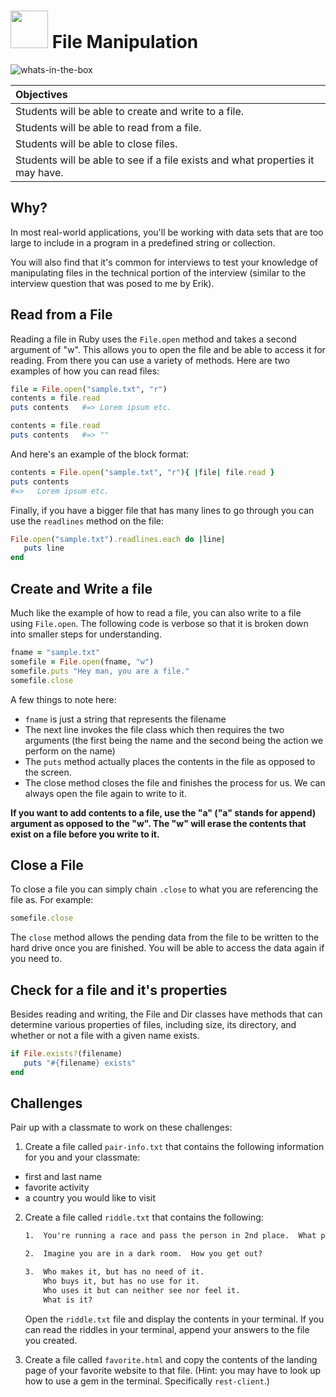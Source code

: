 # <img src="https://cloud.githubusercontent.com/assets/7833470/10899314/63829980-8188-11e5-8cdd-4ded5bcb6e36.png" height="60"> File Manipulation

![whats-in-the-box](https://cloud.githubusercontent.com/assets/8397980/12435032/a2707b98-bebf-11e5-9db9-f54e3b90a7a5.png)

| Objectives |
| :--- |
| Students will be able to create and write to a file. |
| Students will be able to read from a file. |
| Students will be able to close files. |
| Students will be able to see if a file exists and what properties it may have. |

## Why?

In most real-world applications, you'll be working with data sets that are too large to include in a program in a predefined string or collection.

You will also find that it's common for interviews to test your knowledge of manipulating files in the technical portion of the interview (similar to the interview question that was posed to me by Erik).

## Read from a File

Reading a file in Ruby uses the `File.open` method and takes a second argument of "w".  This allows you to open the file and be able to access it for reading.  From there you can use a variety of methods.  Here are two examples of how you can read files:  

```rb
file = File.open("sample.txt", "r")
contents = file.read
puts contents   #=> Lorem ipsum etc.

contents = file.read
puts contents   #=> ""
```

And here's an example of the block format:
```rb
contents = File.open("sample.txt", "r"){ |file| file.read }
puts contents
#=>   Lorem ipsum etc.
```

Finally, if you have a bigger file that has many lines to go through you can use the `readlines` method on the file:

```rb
File.open("sample.txt").readlines.each do |line|
   puts line
end
```

## Create and Write a file

Much like the example of how to read a file, you can also write to a file using `File.open`.  The following code is verbose so that it is broken down into smaller steps for understanding.

```rb
fname = "sample.txt"
somefile = File.open(fname, "w")
somefile.puts "Hey man, you are a file."
somefile.close
```

A few things to note here:
*  `fname` is just a string that represents the filename
*  The next line invokes the file class which then requires the two arguments (the first being the name and the second being the action we perform on the name)
*  The `puts` method actually places the contents in the file as opposed to the screen.
*  The close method closes the file and finishes the process for us.  We can always open the file again to write to it.

**If you want to add contents to a file, use the "a" ("a" stands for append) argument as opposed to the "w".  The "w" will erase the contents that exist on a file before you write to it.**

## Close a File

To close a file you can simply chain `.close` to what you are referencing the file as.  For example:

```rb
somefile.close
```

The `close` method allows the pending data from the file to be written to the hard drive once you are finished.  You will be able to access the data again if you need to.

## Check for a file and it's properties

Besides reading and writing, the File and Dir classes have methods that can determine various properties of files, including size, its directory, and whether or not a file with a given name exists.

```rb
if File.exists?(filename)
   puts "#{filename} exists"
end
```

## Challenges

Pair up with a classmate to work on these challenges:

1.  Create a file called `pair-info.txt` that contains the following information for you and your classmate:
  * first and last name
  * favorite activity
  * a country you would like to visit

2.  Create a file called `riddle.txt` that contains the following:

	```txt
	1.  You're running a race and pass the person in 2nd place.  What place are you in now?

	2.  Imagine you are in a dark room.  How you get out?

	3.  Who makes it, but has no need of it.
	    Who buys it, but has no use for it.
	    Who uses it but can neither see nor feel it.
	    What is it?
	```

	Open the `riddle.txt` file and display the contents in your terminal.  If you can read the riddles in your terminal,  append your answers to the file you created.

3.  Create a file called `favorite.html` and copy the contents of the landing page of your favorite website to that file.  (Hint:  you may have to look up how to use a gem in the terminal.  Specifically `rest-client`.)